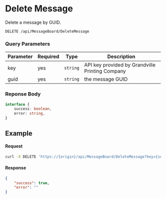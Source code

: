 # Delete Message

Delete a message by GUID.

```plaintext
DELETE /api/MessageBoard/DeleteMessage
```

### Query Parameters

| Parameter     | Required | Type                          | Description                                        |
| ------------- | -------- | -------------------------------------- | -------------------------------------------------- |
| key           | yes      | `string`                               | API key provided by Grandville Printing Company    |
| guid          | yes      | `string`                               | the message GUID                                   |

### Reponse Body

```typescript
interface {
    success: boolean,
    error: string,
}
```

## Example

#### Request

```bash
curl -X DELETE 'https://{origin}/api/MessageBoard/DeleteMessage?key={secret}&guid=24E220F2-E918-ED11-B3D7-005056855B43'
```

#### Response

```json
{
    "success": true,
    "error": ""
}
```